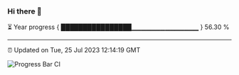 ### Hi there 👋

⏳ Year progress { ████████████████▁▁▁▁▁▁▁▁▁▁▁▁▁▁ } 56.30 %

---

⏰ Updated on Tue, 25 Jul 2023 12:14:19 GMT

![Progress Bar CI](https://github.com/Shyam-Makwana/GitHub-Actions-Demo/workflows/Progress%20Bar%20CI/badge.svg)
